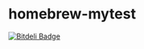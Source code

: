homebrew-mytest
===============


[![Bitdeli Badge](https://d2weczhvl823v0.cloudfront.net/rcmdnk/homebrew-mytest/trend.png)](https://bitdeli.com/free "Bitdeli Badge")

